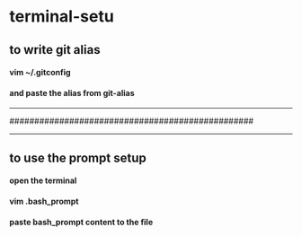 # terminal-setu

## to write git alias 
#### vim ~/.gitconfig
#### and paste the alias from git-alias

_________________________________________________
#################################################
_________________________________________________

## to use the prompt setup
#### open the terminal
#### vim .bash_prompt
#### paste bash_prompt content to the file
